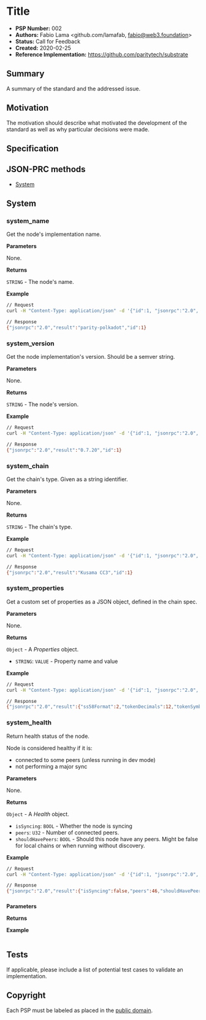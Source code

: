 # Title

* **PSP Number:** 002
* **Authors:** Fabio Lama <github.com/lamafab, fabio@web3.foundation>
* **Status:** Call for Feedback
* **Created:** 2020-02-25
* **Reference Implementation:** https://github.com/paritytech/substrate

## Summary

A summary of the standard and the addressed issue.

## Motivation

The motivation should describe what motivated the development of the standard as well as why particular decisions were made.

## Specification

## JSON-PRC methods
- [System](#system)

## System
### system_name
Get the node's implementation name.

**Parameters**

None.

**Returns**

`STRING` - The node's name.

**Example**

```bash
// Request
curl -H "Content-Type: application/json" -d '{"id":1, "jsonrpc":"2.0", "method": "system_name", "params":[]}'

// Response
{"jsonrpc":"2.0","result":"parity-polkadot","id":1}
```

### system_version
Get the node implementation's version. Should be a semver string.

**Parameters**

None.

**Returns**

`STRING` - The node's version.

**Example**

```bash
// Request
curl -H "Content-Type: application/json" -d '{"id":1, "jsonrpc":"2.0", "method": "system_version", "params":[]}'

// Response
{"jsonrpc":"2.0","result":"0.7.20","id":1}
```

### system_chain
Get the chain's type. Given as a string identifier.

**Parameters**

None.

**Returns**

`STRING` - The chain's type.

**Example**

```bash
// Request
curl -H "Content-Type: application/json" -d '{"id":1, "jsonrpc":"2.0", "method": "system_chain", "params":[]}'

// Response
{"jsonrpc":"2.0","result":"Kusama CC3","id":1}
```

### system_properties
Get a custom set of properties as a JSON object, defined in the chain spec.

**Parameters**

None.

**Returns**

`Object` - A *Properties* object.
- `STRING`: `VALUE` - Property name and value

**Example**

```bash
// Request
curl -H "Content-Type: application/json" -d '{"id":1, "jsonrpc":"2.0", "method": "system_properties", "params":[]}'

// Response
{"jsonrpc":"2.0","result":{"ss58Format":2,"tokenDecimals":12,"tokenSymbol":"KSM"},"id":1}
```

### system_health
Return health status of the node.

Node is considered healthy if it is:
- connected to some peers (unless running in dev mode)
- not performing a major sync

**Parameters**

None.

**Returns**

`Object` - A *Health* object.
- `isSyncing`: `BOOL` - Whether the node is syncing
- `peers`: `U32` - Number of connected peers.
- `shouldHavePeers`: `BOOL` - Should this node have any peers. Might be false for local chains or when running without discovery.

**Example**

```bash
// Request
curl -H "Content-Type: application/json" -d '{"id":1, "jsonrpc":"2.0", "method": "system_health", "params":[]}'

// Response
{"jsonrpc":"2.0","result":{"isSyncing":false,"peers":46,"shouldHavePeers":true},"id":1}
```


### 

**Parameters**

**Returns**

**Example**

```bash
```

## Tests

If applicable, please include a list of potential test cases to validate an implementation. 

## Copyright

Each PSP must be labeled as placed in the [public domain](https://creativecommons.org/publicdomain/zero/1.0/).
